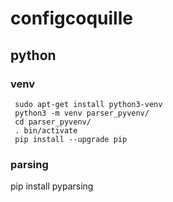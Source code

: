 # configcoquille

## python

### venv
```
 sudo apt-get install python3-venv
 python3 -m venv parser_pyvenv/
 cd parser_pyvenv/
 . bin/activate
 pip install --upgrade pip
```

### parsing

pip install pyparsing
